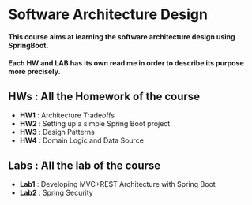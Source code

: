 # Software Architecture Design

#### This course aims at learning the software architecture design using SpringBoot.
#### Each HW and LAB has its own read me in order to describe its purpose more precisely. 

## HWs : All the Homework of the course
  
  - **HW1** : Architecture Tradeoffs
  - **HW2** : Setting up a simple Spring Boot project
  - **HW3** : Design Patterns
  - **HW4** : Domain Logic and Data Source



## Labs :  All the lab of the course

  - **Lab1** : Developing MVC+REST Architecture with Spring Boot
  - **Lab2** : Spring Security
